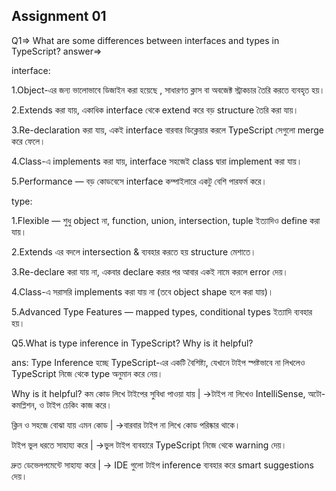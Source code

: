 ## Assignment 01

Q1=> What are some differences between interfaces and types in TypeScript?
answer=>

interface:

1.Object-এর জন্য ভালোভাবে ডিজাইন করা হয়েছে , সাধারণত ক্লাস বা অবজেক্ট স্ট্রাকচার তৈরি করতে ব্যবহৃত হয়।

2.Extends করা যায়, একাধিক interface থেকে extend করে বড় structure তৈরি করা যায়।

3.Re-declaration করা যায়, একই interface বারবার ডিক্লেয়ার করলে TypeScript সেগুলো merge করে ফেলে।

4.Class-এ implements করা যায়, interface সহজেই class দ্বারা implement করা যায়।

5.Performance — বড় কোডবেসে interface কম্পাইলারে একটু বেশি পারফর্ম করে।


type:

1.Flexible — শুধু object না, function, union, intersection, tuple ইত্যাদিও define করা যায়।

2.Extends এর বদলে intersection & ব্যবহার করতে হয় structure মেশাতে।

3.Re-declare করা যায় না, একবার declare করার পর আবার একই নামে করলে error দেয়।

4.Class-এ সরাসরি implements করা যায় না (তবে object shape হলে করা যায়)।

5.Advanced Type Features — mapped types, conditional types ইত্যাদি ব্যবহার হয়।


Q5.What is type inference in TypeScript? Why is it helpful?

ans: Type Inference হচ্ছে TypeScript-এর একটি বৈশিষ্ট্য, যেখানে টাইপ স্পষ্টভাবে না লিখলেও TypeScript নিজে থেকে type অনুমান করে নেয়।

Why is it helpful?
কম কোড লিখে টাইপের সুবিধা পাওয়া যায় |
->টাইপ না লিখেও IntelliSense, অটো-কমপ্লিশন, ও টাইপ চেকিং কাজ করে।

ক্লিন ও সহজে বোঝা যায় এমন কোড |
->বারবার টাইপ না লিখে কোড পরিষ্কার থাকে।

টাইপ ভুল ধরতে সাহায্য করে |
->ভুল টাইপ ব্যবহারে TypeScript নিজে থেকে warning দেয়।

দ্রুত ডেভেলপমেন্টে সাহায্য করে |
-> IDE গুলো টাইপ inference ব্যবহার করে smart suggestions দেয়।
